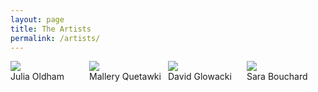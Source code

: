 ```yaml
---
layout: page
title: The Artists
permalink: /artists/
---
```

<style>
 .grid {
  display: flex;
 }
.col-1-2 {
  flex: 1;
}
.cole-1-2:last-child {
  margin-left: 20px;
}
</style>

<div class="grid">
    <div class="col-1-2">
       <div class="content">
           <img src="https://fluxnetair.github.io/images/Julia.jpg">
           	<figcaption>Julia Oldham</figcaption>
       </div>
    </div>
    <div class="col-1-2">
       <div class="content">
          <img src="https://fluxnetair.github.io/images/Mallery.png">
          <figcaption>Mallery Quetawki</figcaption>
       </div>
    </div>
    <div class="col-1-2">
       <div class="content">
          <img src="https://fluxnetair.github.io/images/Dave.jpg">
          <figcaption>David Glowacki</figcaption>
       </div>
    </div>
    <div class="col-1-2">
       <div class="content">
          <img src="https://fluxnetair.github.io/images/Sara.jpg">
          <figcaption>Sara Bouchard</figcaption>
       </div>
    </div>
</div>
